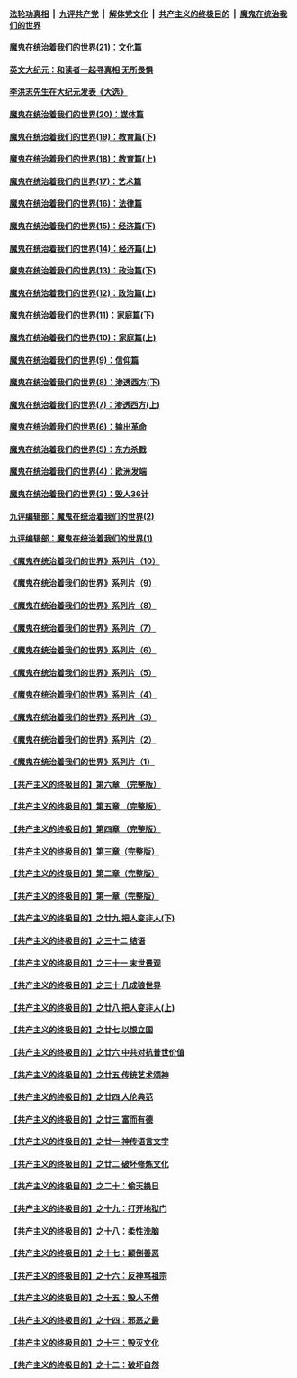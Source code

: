 

####  [法轮功真相](../../../../basic/blob/master/README.md?t=12250431) &nbsp;|&nbsp; [九评共产党](../../../../9ping.md/blob/master/README.md?t=12250431) &nbsp;|&nbsp; [解体党文化](../../../../jtdwh.md/blob/master/README.md?t=12250431)  &nbsp;|&nbsp; [共产主义的终极目的](../../../../gczydzjmd.md/blob/master/README.md?t=12250431) &nbsp;|&nbsp; [魔鬼在统治我们的世界](../../../../mgztzwmdsj.md/blob/master/README.md?t=12250431) 

#### [魔鬼在统治着我们的世界(21)：文化篇](../pages/nsc422/n10597706.md?t=12250431) 

#### [英文大纪元：和读者一起寻真相 无所畏惧](../pages/nsc422/n12542027.md?t=12250431) 

#### [李洪志先生在大纪元发表《大选》](../pages/nsc422/n12534746.md?t=12250431) 

#### [魔鬼在统治着我们的世界(20)：媒体篇](../pages/nsc422/n10586579.md?t=12250431) 

#### [魔鬼在统治着我们的世界(19)：教育篇(下)](../pages/nsc422/n10564808.md?t=12250431) 

#### [魔鬼在统治着我们的世界(18)：教育篇(上)](../pages/nsc422/n10526970.md?t=12250431) 

#### [魔鬼在统治着我们的世界(17)：艺术篇](../pages/nsc422/n10499093.md?t=12250431) 

#### [魔鬼在统治着我们的世界(16)：法律篇](../pages/nsc422/n10485969.md?t=12250431) 

#### [魔鬼在统治着我们的世界(15)：经济篇(下)](../pages/nsc422/n10469975.md?t=12250431) 

#### [魔鬼在统治着我们的世界(14)：经济篇(上)](../pages/nsc422/n10457370.md?t=12250431) 

#### [魔鬼在统治着我们的世界(13)：政治篇(下)](../pages/nsc422/n10448270.md?t=12250431) 

#### [魔鬼在统治着我们的世界(12)：政治篇(上)](../pages/nsc422/n10444576.md?t=12250431) 

#### [魔鬼在统治着我们的世界(11)：家庭篇(下)](../pages/nsc422/n10440961.md?t=12250431) 

#### [魔鬼在统治着我们的世界(10)：家庭篇(上)](../pages/nsc422/n10435448.md?t=12250431) 

#### [魔鬼在统治着我们的世界(9)：信仰篇](../pages/nsc422/n10432159.md?t=12250431) 

#### [魔鬼在统治着我们的世界(8)：渗透西方(下)](../pages/nsc422/n10429603.md?t=12250431) 

#### [魔鬼在统治着我们的世界(7)：渗透西方(上)](../pages/nsc422/n10426013.md?t=12250431) 

#### [魔鬼在统治着我们的世界(6)：输出革命](../pages/nsc422/n10421536.md?t=12250431) 

#### [魔鬼在统治着我们的世界(5)：东方杀戮](../pages/nsc422/n10417707.md?t=12250431) 

#### [魔鬼在统治着我们的世界(4)：欧洲发端](../pages/nsc422/n10414890.md?t=12250431) 

#### [魔鬼在统治着我们的世界(3)：毁人36计](../pages/nsc422/n10411583.md?t=12250431) 

#### [九评编辑部：魔鬼在统治着我们的世界(2)](../pages/nsc422/n10410036.md?t=12250431) 

#### [九评编辑部：魔鬼在统治着我们的世界(1)](../pages/nsc422/n10406825.md?t=12250431) 

#### [《魔鬼在统治着我们的世界》系列片（10）](../pages/nsc422/n12292670.md?t=12250431) 

#### [《魔鬼在统治着我们的世界》系列片（9）](../pages/nsc422/n12290859.md?t=12250431) 

#### [《魔鬼在统治着我们的世界》系列片（8）](../pages/nsc422/n12287445.md?t=12250431) 

#### [《魔鬼在统治着我们的世界》系列片（7）](../pages/nsc422/n12283425.md?t=12250431) 

#### [《魔鬼在统治着我们的世界》系列片（6）](../pages/nsc422/n12282314.md?t=12250431) 

#### [《魔鬼在统治着我们的世界》系列片（5）](../pages/nsc422/n12281419.md?t=12250431) 

#### [《魔鬼在统治着我们的世界》系列片（4）](../pages/nsc422/n12274024.md?t=12250431) 

#### [《魔鬼在统治着我们的世界》系列片（3）](../pages/nsc422/n12271322.md?t=12250431) 

#### [《魔鬼在统治着我们的世界》系列片（2）](../pages/nsc422/n12269049.md?t=12250431) 

#### [《魔鬼在统治着我们的世界》系列片（1）](../pages/nsc422/n12267575.md?t=12250431) 

#### [【共产主义的终极目的】第六章 （完整版）](../pages/nsc422/n11428913.md?t=12250431) 

#### [【共产主义的终极目的】第五章 （完整版）](../pages/nsc422/n11428912.md?t=12250431) 

#### [【共产主义的终极目的】第四章 （完整版）](../pages/nsc422/n11428907.md?t=12250431) 

#### [【共产主义的终极目的】第三章（完整版）](../pages/nsc422/n11428848.md?t=12250431) 

#### [【共产主义的终极目的】第二章（完整版）](../pages/nsc422/n11428831.md?t=12250431) 

#### [【共产主义的终极目的】第一章（完整版）](../pages/nsc422/n11417651.md?t=12250431) 

#### [【共产主义的终极目的】之廿九 把人变非人(下)](../pages/nsc422/n11344140.md?t=12250431) 

#### [【共产主义的终极目的】之三十二 结语](../pages/nsc422/n11360535.md?t=12250431) 

#### [【共产主义的终极目的】之三十一 末世景观](../pages/nsc422/n11351129.md?t=12250431) 

#### [【共产主义的终极目的】之三十 几成狼世界](../pages/nsc422/n11348280.md?t=12250431) 

#### [【共产主义的终极目的】之廿八 把人变非人(上)](../pages/nsc422/n11340492.md?t=12250431) 

#### [【共产主义的终极目的】之廿七 以恨立国](../pages/nsc422/n11336944.md?t=12250431) 

#### [【共产主义的终极目的】之廿六 中共对抗普世价值](../pages/nsc422/n11324785.md?t=12250431) 

#### [【共产主义的终极目的】之廿五 传统艺术颂神](../pages/nsc422/n11296396.md?t=12250431) 

#### [【共产主义的终极目的】之廿四 人伦典范](../pages/nsc422/n11296397.md?t=12250431) 

#### [【共产主义的终极目的】之廿三 富而有德](../pages/nsc422/n11283598.md?t=12250431) 

#### [【共产主义的终极目的】之廿一 神传语言文字](../pages/nsc422/n11263265.md?t=12250431) 

#### [【共产主义的终极目的】之廿二 破坏修炼文化](../pages/nsc422/n11245728.md?t=12250431) 

#### [【共产主义的终极目的】之二十：偷天换日](../pages/nsc422/n11238846.md?t=12250431) 

#### [【共产主义的终极目的】之十九：打开地狱门](../pages/nsc422/n11206376.md?t=12250431) 

#### [【共产主义的终极目的】之十八：柔性洗脑](../pages/nsc422/n11199994.md?t=12250431) 

#### [【共产主义的终极目的】之十七：颠倒善恶](../pages/nsc422/n11179782.md?t=12250431) 

#### [【共产主义的终极目的】之十六：反神骂祖宗](../pages/nsc422/n11166798.md?t=12250431) 

#### [【共产主义的终极目的】之十五：毁人不倦](../pages/nsc422/n11166792.md?t=12250431) 

#### [【共产主义的终极目的】之十四：邪恶之最](../pages/nsc422/n11150249.md?t=12250431) 

#### [【共产主义的终极目的】之十三：毁灭文化](../pages/nsc422/n11135227.md?t=12250431) 

#### [【共产主义的终极目的】之十二：破坏自然](../pages/nsc422/n11135214.md?t=12250431) 

